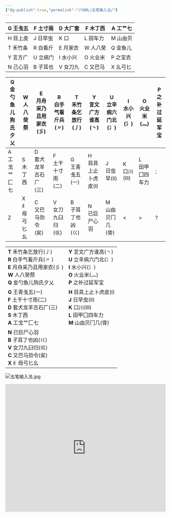 ```yaml
---
{"dg-publish":true,"permalink":"/YAML/五笔输入法/"}
---
```


| G 王戋五 | F 土寸雨 | D 大厂套 | F 木丁西 | A 工艹七 |
| --- | --- | --- | --- | --- |
|H 目上皮|J 日早虫|K 口|L 田车力|M 山由贝|
|T 禾竹条|R 白看斤|E 月家衣|W 人八癸|Q 金鱼儿|
|Y 言方广|U 立病门|I 水小兴|O 火业米|P 之宝衣|
|N 己心羽|B 子耳也|V 女刀九|C 又巴马|X 幺弓匕|


|Q<br>金勺鱼儿狗氏夕乂|W<br>人八癸祭|E<br>月舟采乃且用家衣(彡)|R<br>白手气看斤兵(〃)|T<br>禾竹条乞放行(丿)|Y<br>言文广方谁高(丶)|U<br>立辛病六门北(冫)|I<br>水小兴(氵)|O<br>火业米(灬)|P<br>之补过延军宝|
|-|-|-|-|-|-|-|-|-|-|
|A<br>工戈艹匚七|S<br>木丁西|D<br>套犬龙羊古石厂(三)|F<br>土干十寸雨(二)|G<br>王青戋五(一)|H<br>目具上止卜虎皮(l)|J<br>日虫早(ll)|K<br>口川(lll)|L<br>田甲囗四车力|;|
|Z|X<br>纟母弓匕幺|C<br>又巴马劲令(矣)|V<br>女刀九臼归(巛)|B<br>子耳了也凶(巜)|N<br>已巨尸心羽|M<br>山由贝冂几(骨)|<|>|?|

|  |  |
| --- | --- |
| **T** 禾竹条乞放行(丿)<br>**R** 白手气看斤兵(〃 )<br>**E** 月舟采乃且用家衣(彡 )<br>**W** 人八癸祭<br>**Q** 金勺鱼儿狗氏夕乂<br> | **Y** 言文广方谁高(丶)<br>**U** 立辛病六门北(冫)<br>**I** 水小兴(氵)<br>**O** 火业米(灬)<br>**P** 之补过延军宝 |
| **G** 王青戋五(一)<br>**F** 土干十寸雨(二)<br>**D** 套犬龙羊古石厂(三)<br>**S** 木丁西<br>**A** 工戈艹匚七 | **H** 目具上止卜虎皮(l)<br>**J** 日早虫(ll)<br>**K** 口川(lll)<br>**L** 田甲囗四车力<br>**M** 山由贝冂几(骨)<br> |
| **N** 已巨尸心羽<br>**B** 子耳了也凶(巜)<br>**V** 女刀九臼归(巛)<br>**C** 又巴马劲令(矣)<br>**X** 纟母弓匕幺 |  |

![五笔输入法.jpg](https://s2.loli.net/2024/02/04/NxRvzhlpGV7iYEW.jpg)

<iframe src="https://player.bilibili.com/player.html?aid=886787955&bvid=BV1gK4y1H7rr&cid=300401536&p=1&danmaku=0" scrolling="no" border="0" frameborder="no" framespacing="0" allowfullscreen="true" width="100%" height="400"> </iframe> 
